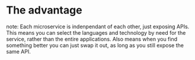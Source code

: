 #  The advantage

note:
    Each microservice is indenpendant of each other, just exposing APIs. This means you can select the languages and technology by need for the service, rather than the entire applications. Also means when you find something better you can just swap it out, as long as you still expose the same API.
